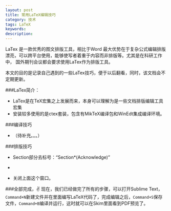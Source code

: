 ```yaml
---
layout: post
title: 常用LaTeX编辑技巧
category: 技术
tags: LaTeX
keywords: 
description: 
---
```


LaTex 是一款优秀的图文排版工具，相比于Word 最大优势在于复杂公式编辑排版漂亮，可以跨平台使用，能够使写者着重于内容而非排版等。尤其是在科研工作中，
国外期刊会议都会要求使用LaTex作为排版工具。

本文的目的是记录自己遇到的一些LaTex技巧，便于以后翻看，同时，该文档会不定期更新。


###LaTex简介：

- LaTex是在TeX宏集之上发展而来，本身可以理解为是一些文档排版编辑工具宏集
- 安装较多使用的是ctex套装，包含有MikTeX编译包和WinEdt集成编译环境。

###编译技巧
- （待补充。。。）

###排版技巧
- Section部分去标号：“Section*(Acknowledge)”
- 


- 关闭上面这个窗口。

###全部完成，✌️
现在，我们已经做完了所有的步骤，可以打开Sublime Text，`Command+N`新建文件并在里面编写LaTeX代码了，完成编辑之后，`Command+S`保存文件，`Command+B`编译并运行，这时就可以在Skim里面看到PDF预览了。



